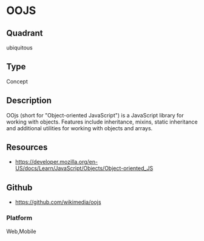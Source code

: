 # OOJS

## Quadrant
ubiquitous

## Type
Concept

## Description
OOjs (short for "Object-oriented JavaScript") is a JavaScript library for working with objects. Features include inheritance, mixins, static inheritance and additional utilities for working with objects and arrays. 

## Resources
* <https://developer.mozilla.org/en-US/docs/Learn/JavaScript/Objects/Object-oriented_JS>


## Github
* <https://github.com/wikimedia/oojs>

### Platform
Web,Mobile